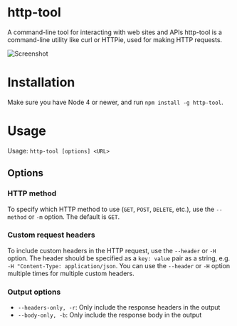 # http-tool
A command-line tool for interacting with web sites and APIs
http-tool is a command-line utility like curl or HTTPie, used for making HTTP requests.

![Screenshot](https://raw.githubusercontent.com/joeattardi/http-tool/master/screenshot.png)

# Installation
Make sure you have Node 4 or newer, and run `npm install -g http-tool`.

# Usage
Usage: `http-tool [options] <URL>`

## Options
### HTTP method
To specify which HTTP method to use (`GET`, `POST`, `DELETE`, etc.), use the `--method` or `-m` option. The default is `GET`.

### Custom request headers
To include custom headers in the HTTP request, use the `--header` or `-H` option. The header should be specified as a `key: value` pair as a string, e.g. `-H "Content-Type: application/json`. You can use the `--header` or `-H` option multiple times for multiple custom headers.

### Output options
 * `--headers-only, -r`: Only include the response headers in the output
 * `--body-only, -b`: Only include the response body in the output
